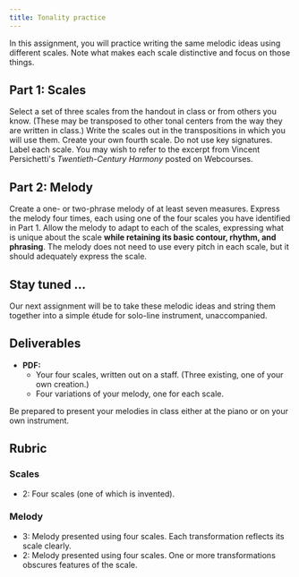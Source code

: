 ```yaml
---
title: Tonality practice
---
```


In this assignment, you will practice writing the same melodic ideas using different scales. Note what makes each scale distinctive and focus on those things.

## Part 1: Scales

Select a set of three scales from the handout in class or from others you know. (These may be transposed to other tonal centers from the way they are written in class.) Write the scales out in the transpositions in which you will use them. Create your own fourth scale. Do not use key signatures. Label each scale. You may wish to refer to the excerpt from Vincent Persichetti's _Twentieth-Century Harmony_ posted on Webcourses.

## Part 2: Melody

Create a one- or two-phrase melody of at least seven measures. Express the melody four times, each using one of the four scales you have identified in Part 1. Allow the melody to adapt to each of the scales, expressing what is unique about the scale **while retaining its basic contour, rhythm, and phrasing**. The melody does not need to use every pitch in each scale, but it should adequately express the scale.

## Stay tuned ...

Our next assignment will be to take these melodic ideas and string them together into a simple étude for solo-line instrument, unaccompanied. 

## Deliverables

- **PDF:**
    - Your four scales, written out on a staff. (Three existing, one of your own creation.)
    - Four variations of your melody, one for each scale.

Be prepared to present your melodies in class either at the piano or on your own instrument.

## Rubric

### Scales

- 2: Four scales (one of which is invented).

### Melody

- 3: Melody presented using four scales. Each transformation reflects its scale clearly.
- 2: Melody presented using four scales. One or more transformations obscures features of the scale.
